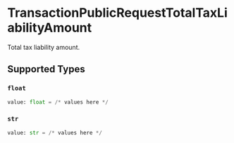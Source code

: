 # TransactionPublicRequestTotalTaxLiabilityAmount

Total tax liability amount.


## Supported Types

### `float`

```python
value: float = /* values here */
```

### `str`

```python
value: str = /* values here */
```

